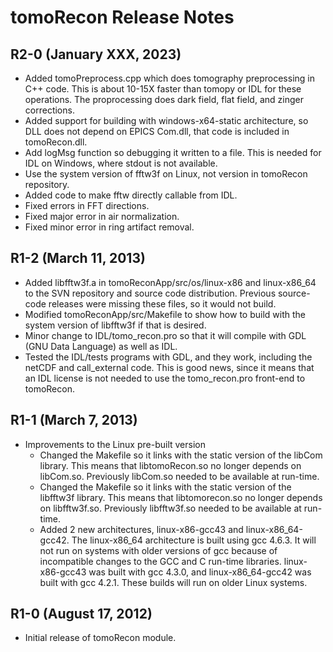 # tomoRecon Release Notes

## R2-0 (January XXX, 2023)
- Added tomoPreprocess.cpp which does tomography preprocessing in C++ code.
  This is about 10-15X faster than tomopy or IDL for these operations.
  The proprocessing does dark field, flat field, and zinger corrections.
- Added support for building with windows-x64-static architecture,
  so DLL does not depend on EPICS Com.dll, that code is included in tomoRecon.dll.
- Add logMsg function so debugging it written to a file.
  This is needed for IDL on Windows, where stdout is not available.
- Use the system version of fftw3f on Linux, not version in tomoRecon repository.
- Added code to make fftw directly callable from IDL.
- Fixed errors in FFT directions.
- Fixed major error in air normalization.
- Fixed minor error in ring artifact removal.

## R1-2 (March 11, 2013)
- Added libfftw3f.a in tomoReconApp/src/os/linux-x86 and linux-x86_64 to the SVN
  repository and source code distribution. Previous source-code releases were missing
  these files, so it would not build.
- Modified tomoReconApp/src/Makefile to show how to build with the system version
  of libfftw3f if that is desired.
- Minor change to IDL/tomo_recon.pro so that it will compile with GDL (GNU Data Language) as well as IDL.
- Tested the IDL/tests programs with GDL, and they work, including the netCDF and
  call_external code. This is good news, since it means that an IDL license is not
  needed to use the tomo_recon.pro front-end to tomoRecon.

## R1-1 (March 7, 2013)
 - Improvements to the Linux pre-built version
   - Changed the Makefile so it links with the static version of the libCom library.
     This means that libtomoRecon.so no longer depends on libCom.so. Previously libCom.so
     needed to be available at run-time.
   - Changed the Makefile so it links with the static version of the libfftw3f library.
     This means that libtomorecon.so no longer depends on libfftw3f.so. Previously libfftw3f.so
     needed to be available at run-time.
   - Added 2 new architectures, linux-x86-gcc43 and linux-x86_64-gcc42. The linux-x86_64
     architecture is built using gcc 4.6.3. It will not run on systems with older versions
     of gcc because of incompatible changes to the GCC and C run-time libraries. linux-x86-gcc43
     was built with gcc 4.3.0, and linux-x86_64-gcc42 was built with gcc 4.2.1. These
     builds will run on older Linux systems.

## R1-0 (August 17, 2012)
- Initial release of tomoRecon module.

